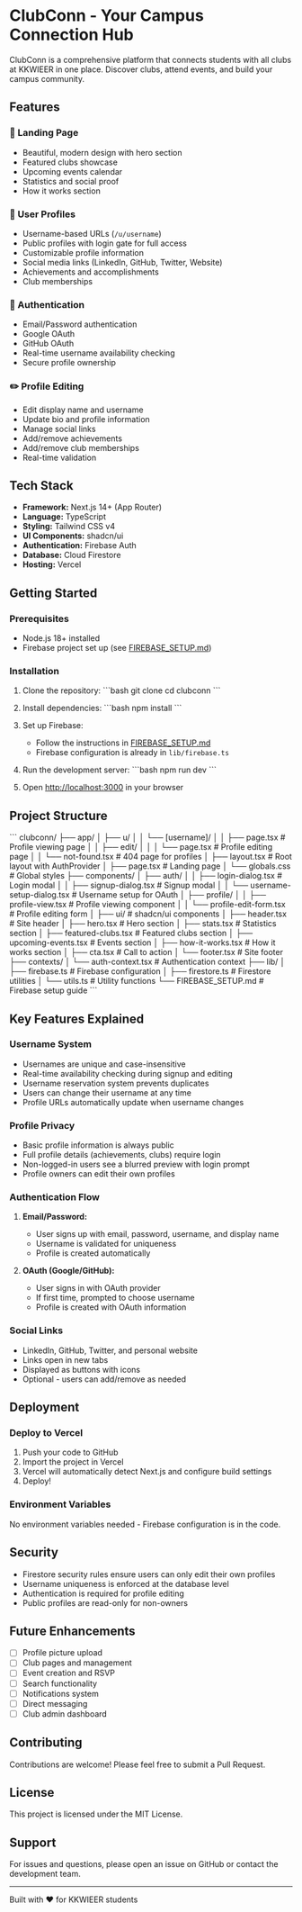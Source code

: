 # ClubConn - Your Campus Connection Hub

ClubConn is a comprehensive platform that connects students with all clubs at KKWIEER in one place. Discover clubs, attend events, and build your campus community.

## Features

### 🎯 Landing Page
- Beautiful, modern design with hero section
- Featured clubs showcase
- Upcoming events calendar
- Statistics and social proof
- How it works section

### 👤 User Profiles
- Username-based URLs (`/u/username`)
- Public profiles with login gate for full access
- Customizable profile information
- Social media links (LinkedIn, GitHub, Twitter, Website)
- Achievements and accomplishments
- Club memberships

### 🔐 Authentication
- Email/Password authentication
- Google OAuth
- GitHub OAuth
- Real-time username availability checking
- Secure profile ownership

### ✏️ Profile Editing
- Edit display name and username
- Update bio and profile information
- Manage social links
- Add/remove achievements
- Add/remove club memberships
- Real-time validation

## Tech Stack

- **Framework:** Next.js 14+ (App Router)
- **Language:** TypeScript
- **Styling:** Tailwind CSS v4
- **UI Components:** shadcn/ui
- **Authentication:** Firebase Auth
- **Database:** Cloud Firestore
- **Hosting:** Vercel

## Getting Started

### Prerequisites

- Node.js 18+ installed
- Firebase project set up (see [FIREBASE_SETUP.md](./FIREBASE_SETUP.md))

### Installation

1. Clone the repository:
\`\`\`bash
git clone <repository-url>
cd clubconn
\`\`\`

2. Install dependencies:
\`\`\`bash
npm install
\`\`\`

3. Set up Firebase:
   - Follow the instructions in [FIREBASE_SETUP.md](./FIREBASE_SETUP.md)
   - Firebase configuration is already in `lib/firebase.ts`

4. Run the development server:
\`\`\`bash
npm run dev
\`\`\`

5. Open [http://localhost:3000](http://localhost:3000) in your browser

## Project Structure

\`\`\`
clubconn/
├── app/
│   ├── u/
│   │   └── [username]/
│   │       ├── page.tsx          # Profile viewing page
│   │       ├── edit/
│   │       │   └── page.tsx      # Profile editing page
│   │       └── not-found.tsx     # 404 page for profiles
│   ├── layout.tsx                # Root layout with AuthProvider
│   ├── page.tsx                  # Landing page
│   └── globals.css               # Global styles
├── components/
│   ├── auth/
│   │   ├── login-dialog.tsx      # Login modal
│   │   ├── signup-dialog.tsx     # Signup modal
│   │   └── username-setup-dialog.tsx  # Username setup for OAuth
│   ├── profile/
│   │   ├── profile-view.tsx      # Profile viewing component
│   │   └── profile-edit-form.tsx # Profile editing form
│   ├── ui/                       # shadcn/ui components
│   ├── header.tsx                # Site header
│   ├── hero.tsx                  # Hero section
│   ├── stats.tsx                 # Statistics section
│   ├── featured-clubs.tsx        # Featured clubs section
│   ├── upcoming-events.tsx       # Events section
│   ├── how-it-works.tsx          # How it works section
│   ├── cta.tsx                   # Call to action
│   └── footer.tsx                # Site footer
├── contexts/
│   └── auth-context.tsx          # Authentication context
├── lib/
│   ├── firebase.ts               # Firebase configuration
│   ├── firestore.ts              # Firestore utilities
│   └── utils.ts                  # Utility functions
└── FIREBASE_SETUP.md             # Firebase setup guide
\`\`\`

## Key Features Explained

### Username System

- Usernames are unique and case-insensitive
- Real-time availability checking during signup and editing
- Username reservation system prevents duplicates
- Users can change their username at any time
- Profile URLs automatically update when username changes

### Profile Privacy

- Basic profile information is always public
- Full profile details (achievements, clubs) require login
- Non-logged-in users see a blurred preview with login prompt
- Profile owners can edit their own profiles

### Authentication Flow

1. **Email/Password:**
   - User signs up with email, password, username, and display name
   - Username is validated for uniqueness
   - Profile is created automatically

2. **OAuth (Google/GitHub):**
   - User signs in with OAuth provider
   - If first time, prompted to choose username
   - Profile is created with OAuth information

### Social Links

- LinkedIn, GitHub, Twitter, and personal website
- Links open in new tabs
- Displayed as buttons with icons
- Optional - users can add/remove as needed

## Deployment

### Deploy to Vercel

1. Push your code to GitHub
2. Import the project in Vercel
3. Vercel will automatically detect Next.js and configure build settings
4. Deploy!

### Environment Variables

No environment variables needed - Firebase configuration is in the code.

## Security

- Firestore security rules ensure users can only edit their own profiles
- Username uniqueness is enforced at the database level
- Authentication is required for profile editing
- Public profiles are read-only for non-owners

## Future Enhancements

- [ ] Profile picture upload
- [ ] Club pages and management
- [ ] Event creation and RSVP
- [ ] Search functionality
- [ ] Notifications system
- [ ] Direct messaging
- [ ] Club admin dashboard

## Contributing

Contributions are welcome! Please feel free to submit a Pull Request.

## License

This project is licensed under the MIT License.

## Support

For issues and questions, please open an issue on GitHub or contact the development team.

---

Built with ❤️ for KKWIEER students
